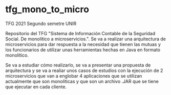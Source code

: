 # tfg_mono_to_micro

TFG 2021 Segundo semetre UNIR

Repositorio del TFG "Sistema de Información Contable de la Seguridad Social. De monolítico a microservicios.".
Se va a realizar una arquitectura de microservicios para dar respuesta a la necesidad que tienen las mutuas y los funcionarios de utilizar unas herramientas hechas en Java en formato monolítico.

Se va a estudiar cómo realizarlo, se va a presentar una propuesta de arquitectura y se va a realiar unos casos de estudios con la ejecución de 2 microservicios que van a englobar 4 aplicaciones que se utilizan actualmente que son monolíticas y que son un archivo .JAR que se tiene que ejecutar en cada cliente.
